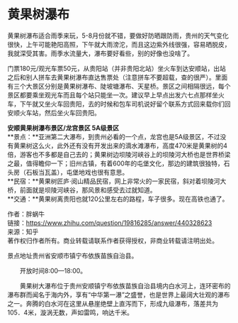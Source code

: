 # 黄果树瀑布

黄果树瀑布适合雨季来玩，5-8月份就不错，要做好防晒跟防雨，贵州的天气变化很快，上午可能艳阳高照，下午就大雨滂沱，而且这边紫外线很强，容易晒脱皮，我就深受其害。雨季水流量大，瀑布要好看些，别的好像也没啥了。

门票180元/观光车票50元，从贵阳站（并非贵阳北站）坐火车到达安顺站，出站之后和别人拼车去黄果树瀑布直达售票处（注意拼车不要超载，查的很严）。里面有三个大景区分别是黄果树瀑布、陡坡塘瀑布、天星桥。景区之间相隔很远，每个景区都要乘坐观光车而且每个站只能坐一次。建议早上早点出发六七点那样坐火车，下午就又坐火车回贵阳，去的时候和包车司机说好留个联系方式回来载你们回安顺火车站，然后坐火车回贵阳。



**安顺黄果树瀑布景区/龙宫景区 5A级景区**  
**景点：**亚洲第二大瀑布，到贵州必看的一个点，龙宫也是5A级景区，不过没有黄果树这么火，此外还有没有开发出来的滴水滩瀑布，高度470米是黄果树的4倍，游客也不多都是自己去的；黄果树边坝陵河峡谷上的坝陵河大桥也是世界桥梁之最，值得瞻仰一下；旧州古镇，有着600年的屯堡文化，那边的建筑很独特，石头房（石板当瓦盖），屯堡地戏也很有意思。  
**民宿：**黄果树匠庐·阅山精品民宿，网上非常火的一家民宿，斜对着坝陵河大桥，前面就是坝陵河峡谷，那风景和感受去过就知道。  
**交通：**黄果树离贵阳也就120公里左右的路程，车子很多。现在高铁也通了。  
  
作者：胖蜗牛  
链接：https://www.zhihu.com/question/19816285/answer/440328623  
来源：知乎  
著作权归作者所有。商业转载请联系作者获得授权，非商业转载请注明出处。



景点地址贵州省安顺市镇宁布依族苗族自治县。

　　开放时间8:00—18:00。

　　黄果树大瀑布位于贵州安顺镇宁布依族苗族自治县境内白水河上，连环密布的瀑布群而闻名于海内外，享有“中华第一瀑”之盛誉，也是世界上最阔大壮观的瀑布之一。奔腾的白水河在这里从悬崖绝壁上直泻而下，形成九级瀑布，落差共为105．4米，漩涡无数，声如雷鸣，响达千米。



